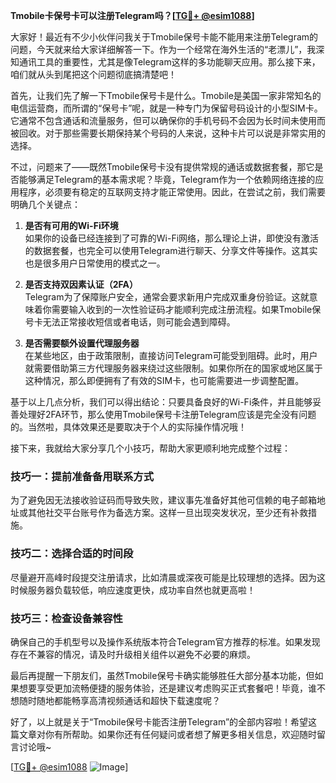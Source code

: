**Tmobile卡保号卡可以注册Telegram吗？[[TG💪+ @esim1088](https://t.me/s/esim1088)]**

大家好！最近有不少小伙伴问我关于Tmobile保号卡能不能用来注册Telegram的问题，今天就来给大家详细解答一下。作为一个经常在海外生活的“老漂儿”，我深知通讯工具的重要性，尤其是像Telegram这样的多功能聊天应用。那么接下来，咱们就从头到尾把这个问题彻底搞清楚吧！

首先，让我们先了解一下Tmobile保号卡是什么。Tmobile是美国一家非常知名的电信运营商，而所谓的“保号卡”呢，就是一种专门为保留号码设计的小型SIM卡。它通常不包含通话和流量服务，但可以确保你的手机号码不会因为长时间未使用而被回收。对于那些需要长期保持某个号码的人来说，这种卡片可以说是非常实用的选择。

不过，问题来了——既然Tmobile保号卡没有提供常规的通话或数据套餐，那它是否能够满足Telegram的基本需求呢？毕竟，Telegram作为一个依赖网络连接的应用程序，必须要有稳定的互联网支持才能正常使用。因此，在尝试之前，我们需要明确几个关键点：

1. **是否有可用的Wi-Fi环境**  
   如果你的设备已经连接到了可靠的Wi-Fi网络，那么理论上讲，即使没有激活的数据套餐，也完全可以使用Telegram进行聊天、分享文件等操作。这其实也是很多用户日常使用的模式之一。

2. **是否支持双因素认证（2FA）**  
   Telegram为了保障账户安全，通常会要求新用户完成双重身份验证。这就意味着你需要输入收到的一次性验证码才能顺利完成注册流程。如果Tmobile保号卡无法正常接收短信或者电话，则可能会遇到障碍。

3. **是否需要额外设置代理服务器**  
   在某些地区，由于政策限制，直接访问Telegram可能受到阻碍。此时，用户就需要借助第三方代理服务器来绕过这些限制。如果你所在的国家或地区属于这种情况，那么即便拥有了有效的SIM卡，也可能需要进一步调整配置。

基于以上几点分析，我们可以得出结论：只要具备良好的Wi-Fi条件，并且能够妥善处理好2FA环节，那么使用Tmobile保号卡注册Telegram应该是完全没有问题的。当然啦，具体效果还是要取决于个人的实际操作情况哦！

接下来，我就给大家分享几个小技巧，帮助大家更顺利地完成整个过程：

### 技巧一：提前准备备用联系方式  
为了避免因无法接收验证码而导致失败，建议事先准备好其他可信赖的电子邮箱地址或其他社交平台账号作为备选方案。这样一旦出现突发状况，至少还有补救措施。

### 技巧二：选择合适的时间段  
尽量避开高峰时段提交注册请求，比如清晨或深夜可能是比较理想的选择。因为这时候服务器负载较低，响应速度更快，成功率自然也就更高啦！

### 技巧三：检查设备兼容性  
确保自己的手机型号以及操作系统版本符合Telegram官方推荐的标准。如果发现存在不兼容的情况，请及时升级相关组件以避免不必要的麻烦。

最后再提醒一下朋友们，虽然Tmobile保号卡确实能够胜任大部分基本功能，但如果想要享受更加流畅便捷的服务体验，还是建议考虑购买正式套餐吧！毕竟，谁不想随时随地都能畅享高清视频通话和超快下载速度呢？

好了，以上就是关于“Tmobile保号卡能否注册Telegram”的全部内容啦！希望这篇文章对你有所帮助。如果你还有任何疑问或者想了解更多相关信息，欢迎随时留言讨论哦~ 

[[TG💪+ @esim1088](https://t.me/s/esim1088) ![Image](https://i.postimg.cc/4NQfJmqS/Snipaste-2025-05-13-00-14-12.png)]
